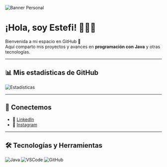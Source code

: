 ![Banner Personal](https://imgur.com/a/69ldEv9)

# ¡Hola, soy Estefi! 👩‍💻✨

Bienvenida a mi espacio en GitHub 🚀  
Aquí comparto mis proyectos y avances en **programación con Java** y otras tecnologías.  

---

## 📊 Mis estadísticas de GitHub
![Estadísticas](https://github-readme-stats.vercel.app/api?username=Estefi-dev&show_icons=true&theme=tokyonight)

---

## 💌 Conectemos
- 💼 [LinkedIn](https://www.linkedin.com/in/tu_usuario)  
- 📸 [Instagram](https://www.linkedin.com/in/estefany-gonzalez-007442258?utm_source=share&utm_campaign=share_via&utm_content=profile&utm_medium=android_app)

---
  ## 🛠️ Tecnologías y Herramientas
![Java](https://img.shields.io/badge/Java-ED8B00?style=for-the-badge&logo=openjdk&logoColor=white)
![VSCode](https://img.shields.io/badge/Editor-VSCode-0078D4?style=for-the-badge&logo=visualstudiocode&logoColor=white)
![GitHub](https://img.shields.io/badge/GitHub-Pro-informational)

